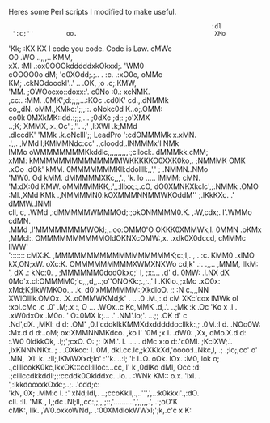 Heres some Perl scripts I modified to make useful.


                                                            :dl                 
     ':c;''         oo.                                      XMo                
   'Kk; :KX         KX     I code you code.  Code is Law.    cMWc               
   O0              .WO                     ..,,,..            KMM,              
   xX.             :Ml             .:ox0OOOkdddddxkOkxxl;.    'WM0              
    cOOOO0o        dM;         'o0XOdd;.;.. .     :c. .:xO0c,  oMMc             
                   KM;     .ckNOdoookl'..' ..   .OK,     ;o .c;.KMW,            
                  'MM.   ;OWOocxo::doxx:'.    c0No        :0.: xcNMK.           
     ,cc:.        :MM. .0MK';d:;,;,...:KOc .cd0K'          cd.,.dNMMk           
    co,,dN.       oMM.,KMkc:';;,::.     oNokc0d             K..o;.OMM:          
      co0k        0MXkMK::dd.:;;;,...    ;0dXc             ;d;: ;o'XMX          
      ..;K;       XMMX,.x.;Oc',;,''.      .;'             ,l:XWl .k;MMd         
   .dlccdK'      'MMk .k.oNclll';;       LeadPro       ':cdOMMMMk x.xMN.        
    .',,.        ,MMd l;KMMMNdc:cc'               .,cloodd,.lNMMMx'l NMk        
                 lMMo oWMMMMMMMKkddlc,,,,,,,,,,:;cllocl:.     dMMMkk.cMM;       
                 xMM: kMMMMMMMMMMMMMMWKKKKKO0XXK0ko,.          ;NMMMK OMK       
  .xOo .dOk'     kMM. 0MMMMMMMKll:ddollll:,,','  ;              .NMMN..NMo      
   'MW0. Od      kMM. dMMMMMXKc,,,'.,        'k. lo     .....    lMMM: cMN.     
   'M:dX:0d      KMW. oMMMMMKK,;',,:lllxx;:,.cO,  dO0XMNKXkclc',;.NMMk .OMO     
   :Ml.,XMd      KMk .,NMMMMN0:kOXMMMNNMMWKOddM'' ;.lKkKXc.    .' dMMW..lNMl    
   cll,  c,     .WMd ,:dMMMMMWMMMOd;:;okONMMMM0.K.   ,:W,cdx;.  l'.WMMo cdMN.   
                .MMd ,l'MMMMMMMMWOkl;,..oo:OMM0'O    OKKK0XMMWk;l. 0MMN .oKMx   
                ,MMcl:. OMMMMMMMMMMOldOKNXcOMW:,x.   .xdk0X0dccd,  cMMMc llWW'  
   ':::::::     cMX:K.  ,MMMMMMMMMMMMMMMMMMK;c:;l,.    ,   .  :c.   KMM0 .xlMO  
   kX,ON;xW.    oXc:K.   OMMMMMMMMMXWMXNXWo  cd;k'     .:.   .,,..  ,MMM, llkM: 
   ', dX .:     kNc:0. , ;MMMMMM0dodOkxc;'  l, ;x:...  .d'   d.      0MW: .l.NX 
      dX        0Mo'x.cl:OMMMM0;'c,,,d,,..;o''ONOKk:;.,;.,'  l       .KKlo.,;xMc
    .xO0x:      xMd;K;llkWMKOo.,.    .k. d0'xMMMMMM:;XkdloO. ;:       :N c.,,,NN
                XWlOlllk.OMOx.       .X..o0MMWKMd;k'  . ..   .0       .M.,:.d cM
                XKc'cox  lMWk        ol  :xol.cMc .c         .0'      .M;.x :, O
    ...        .WOx..c Kc,MMK       .d,.'.  ..;Mk :k         .Oc      'Ko x .l .
  .xW0dxOx     .M0o. ' O:.0MX       k;...  .' .NM'.lo;'.    ...;;     .OK d' c  
   .Nd',dX.    ,MKl: d d: .OM'     ,0.l'cdoklkKMMXdxdddddocllkk:,;    .0M.:l d. 
   .NOo0W:     :Mx.d d d:..oM;     ox:XMMNNMKdco.             ,ko l'  '0M.;x l. 
  .dW0: ,Xx,   dMo.X.d d: :.W0     0ldkkOk,   .l;;';cxO.       O: ;:  lXM.'. l. 
   ....   .    dMc x:o d:.'c0Ml.  ;KclXW;.'.   ,lxKNNNNKx.      ; .  .OXkcc: l. 
               0M, dkl.cc.lc,;kXKkXd,'oooo:l..Nkc,l,    .;       .;lo;;cc'   o' 
              .MN, .Xl: k. .:ll;,lKMWXxd;lo'  :''k.          ..:l;  'l:    l..O.
   oOk. lOx.  :M0,  lok  o;   .,cllllcokK0kc,lkxOK:::ccl:llloc:...cc,     l'   k
    ,0dlKo    dMl,   Occ  :d:      .;clllccdkkddl:;;:ccddk0Oklddxc.    .lo.    .
     :WNk     KM::   o.x.  'lxl.      . ',:lkkdooxxkOxk:;..;.      .'cdd;c:     
   'kN,.0X;  .MM:c  l. :'  xNd;ldl,.   ..;ccoKkll,.,..''',',..:k0kkxl'.,:dO.    
   cll. :ll. 'MK., l,;dc  .Nl;ll,,cc:;;,,,;::,'..........',',,,,,.', .:;oO'K    
             cMK:, llk.   ,W0.oxkoWNd,.          .:00XMdlokWWxl;';k,.c'c x K:   
